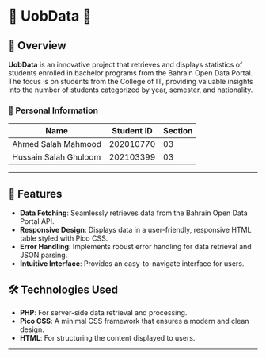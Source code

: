 # 🌟 UobData 🌟

## 📖 Overview

**UobData** is an innovative project that retrieves and displays statistics of students enrolled in bachelor programs from the Bahrain Open Data Portal. The focus is on students from the College of IT, providing valuable insights into the number of students categorized by year, semester, and nationality.

### 👥 Personal Information

| Name                     | Student ID | Section |
|--------------------------|------------|---------|
| Ahmed Salah Mahmood      | 202010770  | 03      |
| Hussain Salah Ghuloom    | 202103399  | 03      |

---

## 🚀 Features

- **Data Fetching**: Seamlessly retrieves data from the Bahrain Open Data Portal API.
- **Responsive Design**: Displays data in a user-friendly, responsive HTML table styled with Pico CSS.
- **Error Handling**: Implements robust error handling for data retrieval and JSON parsing.
- **Intuitive Interface**: Provides an easy-to-navigate interface for users.

## 🛠️ Technologies Used

- **PHP**: For server-side data retrieval and processing.
- **Pico CSS**: A minimal CSS framework that ensures a modern and clean design.
- **HTML**: For structuring the content displayed to users.

---
